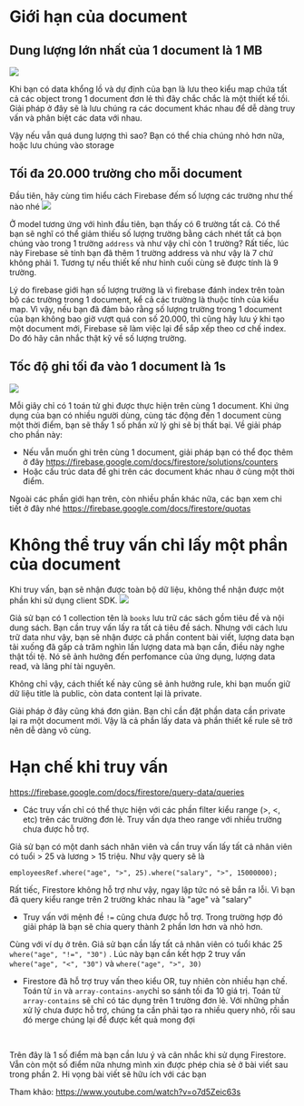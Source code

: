 # Giới hạn của document
 ## Dung lượng lớn nhất của 1 document là 1 MB

![](https://images.viblo.asia/bb543d55-17f6-4be5-91b6-727fad614f82.png)


Khi bạn có data khổng lồ và dự định của bạn là lưu theo kiểu map chứa tất cả các object trong 1 document đơn lẻ thì đây chắc chắc là một thiết kế tồi. Giải pháp ở đây sẽ là lưu chúng ra các document khác nhau để dễ dàng truy vấn và phân biệt các data với nhau.

Vậy nếu vẫn quá dung lượng thì sao? Bạn có thể chia chúng nhỏ hơn nữa, hoặc lưu chúng vào storage


## Tối đa 20.000 trường cho mỗi document
Đầu tiên, hãy cùng tìm hiểu cách Firebase đếm số lượng các trường như thế nào nhé
![](https://images.viblo.asia/46682fe3-1fb6-4195-ba09-0204288cf965.png)

Ở model tương ứng với hình đầu tiên, bạn thấy có 6 trường tất cả. Có thể bạn sẽ nghĩ có thể giảm thiếu số lượng trường bằng cách nhét tất cả bọn chúng vào trong 1 trường `address` và như vậy chỉ còn 1 trường? Rất tiếc, lúc này Firebase sẽ tính bạn đã thêm 1 trường address và như vậy là 7 chứ không phải 1. Tương tự nếu thiết kế như hình cuối cùng sẽ được tính là 9 trường.


Lý do firebase giới hạn số lượng trường là vì firebase đánh index trên toàn bộ các trường trong 1 document, kể cả các trường là thuộc tính của kiểu map. Vì vậy,  nếu bạn đã đảm bảo rằng số lượng trường trong 1 document của bạn không bao giờ vượt quá con số 20.000, thì cũng hãy lưu ý khi tạo một document mới, Firebase sẽ làm việc lại để sắp xếp theo cơ chế index. Do đó hãy cân nhắc thật kỹ về số lượng trường.

## Tốc độ ghi tối đa vào 1 document là 1s
![](https://images.viblo.asia/c5f46f5d-be00-4354-acf5-9120e9eea1e2.png)

Mỗi giây chỉ có 1 toán tử ghi được thực hiện trên cùng 1 document. Khi ứng dụng của bạn có nhiều người dùng, cùng tác động đến 1 document cùng một thời điểm, bạn sẽ thấy 1 số phần xử lý ghi sẽ bị thất bại. 
Về giải pháp cho phần này:
- Nếu vẫn muốn ghi trên cùng 1 document, giải pháp bạn có thể đọc thêm ở đây https://firebase.google.com/docs/firestore/solutions/counters
- Hoặc cấu trúc data để ghi  trên  các document khác nhau ở cùng một thời điểm.


Ngoài các phần giới hạn trên, còn nhiều phần khác nữa, các bạn xem chi tiết ở đây nhé
https://firebase.google.com/docs/firestore/quotas

# Không thể truy vấn chỉ lấy một phần của document
Khi truy vấn, bạn sẽ nhận được toàn bộ dữ liệu, không thể nhận được một phần khi sử dụng client SDK.
![](https://images.viblo.asia/899b8c6b-ce18-4abb-b870-286dd9a3a132.png)

Giả sử bạn có 1 collection tên là `books` lưu trữ các sách gồm tiêu đề và nội dung sách. Bạn cần truy vấn lấy ra tất cả tiêu đề sách. Nhưng với cách lưu trữ data như vậy, bạn sẽ nhận được cả phần content bài viết, lượng data bạn tải xuống đã gấp cả trăm nghìn lần lượng data mà bạn cần, điều này nghe thật tồi tệ. Nó sẽ ảnh hưởng đến perfomance của ứng dụng, lượng data read, và lãng phí tài nguyên.


Không chỉ vậy, cách thiết kế này cũng sẽ ảnh hưởng rule, khi bạn muốn giữ dữ liệu title là  public, còn data content lại là private.

Giải pháp ở đây cũng khá đơn giản. Bạn chỉ cần đặt phần data cần private lại ra một document mới. Vậy là cả phần lấy data và phần thiết kế rule sẽ trở nên dễ dàng vô cùng.


# Hạn chế khi truy vấn
https://firebase.google.com/docs/firestore/query-data/queries

- Các truy vấn chỉ có thể thực hiện với  các phần filter kiểu range (>, <, etc) trên các trường đơn lẻ. Truy vấn dựa theo range với nhiều trường chưa được hỗ trợ.


Giả sử bạn có một danh sách nhân viên và cần truy vấn lấy tất cả nhân viên có tuổi > 25 và lương > 15 triệu. Như vậy query sẽ là
```
employeesRef.where("age", ">", 25).where("salary", ">", 15000000);
```
Rất tiếc, Firestore không hỗ trợ như vậy, ngay lập tức nó sẽ bắn ra lỗi. Vì bạn đã query kiểu range trên 2 trường khác nhau là "age" và "salary"

- Truy vấn với mệnh đề `!=` cũng chưa được hỗ trợ. Trong trường hợp đó giải pháp là bạn sẽ chia query thành 2 phần lơn hơn và nhỏ hơn.

Cùng với ví dụ ở trên. Giả sử bạn cần lấy tất cả nhân viên có tuổi khác 25` where("age", "!=", "30")` . Lúc này bạn cần kết hợp 2 truy vấn `where("age", "<", "30")`  và `where("age", ">", 30)`


- Firestore đã hỗ trợ truy vấn theo kiểu OR, tuy nhiên còn nhiều hạn chế. Toán tử `in` và `array-contains-any`chỉ so sánh tối đa 10 giá trị. Toán tử `array-contains` sẽ chỉ có tác dụng trên 1 trường đơn lẻ. Với những phần xử lý chưa được hỗ trợ, chúng ta cần phải tạo ra nhiều query nhỏ, rồi sau đó merge chúng lại để được kết quả mong đợi


<br>

Trên đây là 1 số điểm mà bạn cần lưu ý và cân nhắc khi sử dụng Firestore. Vẫn còn một số điểm nữa nhưng mình xin được phép chia sẻ ở bài viết sau trong phần 2. Hi vọng bài viết sẽ hữu ích với các bạn

Tham khảo: https://www.youtube.com/watch?v=o7d5Zeic63s